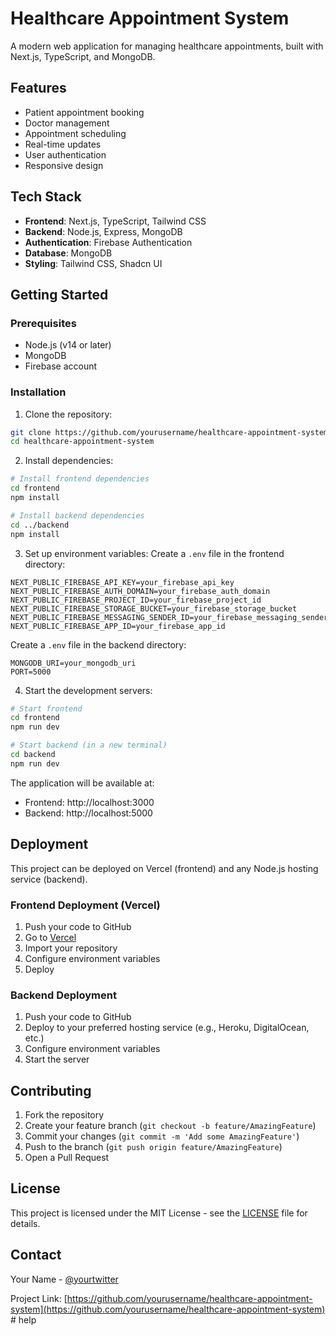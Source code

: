 # Healthcare Appointment System

A modern web application for managing healthcare appointments, built with Next.js, TypeScript, and MongoDB.

## Features

- Patient appointment booking
- Doctor management
- Appointment scheduling
- Real-time updates
- User authentication
- Responsive design

## Tech Stack

- **Frontend**: Next.js, TypeScript, Tailwind CSS
- **Backend**: Node.js, Express, MongoDB
- **Authentication**: Firebase Authentication
- **Database**: MongoDB
- **Styling**: Tailwind CSS, Shadcn UI

## Getting Started

### Prerequisites

- Node.js (v14 or later)
- MongoDB
- Firebase account

### Installation

1. Clone the repository:
```bash
git clone https://github.com/yourusername/healthcare-appointment-system.git
cd healthcare-appointment-system
```

2. Install dependencies:
```bash
# Install frontend dependencies
cd frontend
npm install

# Install backend dependencies
cd ../backend
npm install
```

3. Set up environment variables:
Create a `.env` file in the frontend directory:
```env
NEXT_PUBLIC_FIREBASE_API_KEY=your_firebase_api_key
NEXT_PUBLIC_FIREBASE_AUTH_DOMAIN=your_firebase_auth_domain
NEXT_PUBLIC_FIREBASE_PROJECT_ID=your_firebase_project_id
NEXT_PUBLIC_FIREBASE_STORAGE_BUCKET=your_firebase_storage_bucket
NEXT_PUBLIC_FIREBASE_MESSAGING_SENDER_ID=your_firebase_messaging_sender_id
NEXT_PUBLIC_FIREBASE_APP_ID=your_firebase_app_id
```

Create a `.env` file in the backend directory:
```env
MONGODB_URI=your_mongodb_uri
PORT=5000
```

4. Start the development servers:
```bash
# Start frontend
cd frontend
npm run dev

# Start backend (in a new terminal)
cd backend
npm run dev
```

The application will be available at:
- Frontend: http://localhost:3000
- Backend: http://localhost:5000

## Deployment

This project can be deployed on Vercel (frontend) and any Node.js hosting service (backend).

### Frontend Deployment (Vercel)

1. Push your code to GitHub
2. Go to [Vercel](https://vercel.com)
3. Import your repository
4. Configure environment variables
5. Deploy

### Backend Deployment

1. Push your code to GitHub
2. Deploy to your preferred hosting service (e.g., Heroku, DigitalOcean, etc.)
3. Configure environment variables
4. Start the server

## Contributing

1. Fork the repository
2. Create your feature branch (`git checkout -b feature/AmazingFeature`)
3. Commit your changes (`git commit -m 'Add some AmazingFeature'`)
4. Push to the branch (`git push origin feature/AmazingFeature`)
5. Open a Pull Request

## License

This project is licensed under the MIT License - see the [LICENSE](LICENSE) file for details.

## Contact

Your Name - [@yourtwitter](https://twitter.com/yourtwitter)

Project Link: [https://github.com/yourusername/healthcare-appointment-system](https://github.com/yourusername/healthcare-appointment-system) # help
